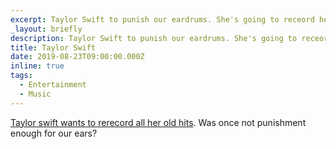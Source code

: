 ```yaml
---
excerpt: Taylor Swift to punish our eardrums. She's going to receord her old hits.
_layout: briefly
description: Taylor Swift to punish our eardrums. She's going to receord her old hits.
title: Taylor Swift
date: 2019-08-23T09:00:00.000Z
inline: true
tags:
  - Entertainment
  - Music
---
```

[Taylor swift wants to rerecord all her old hits](https://www.bbc.co.uk/news/entertainment-arts-49432817 "Read about this on the BBC."). Was once not punishment enough for our ears?

